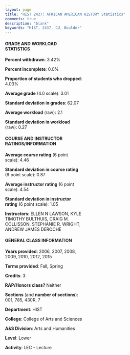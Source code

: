 ```yaml
---
layout: page
title: "HIST 2437: AFRICAN AMERICAN HISTORY Statistics"
comments: true
description: "blank"
keywords: "HIST, 2437, CU, Boulder"
--- 
```

<head>
<script src="https://ajax.googleapis.com/ajax/libs/jquery/2.1.3/jquery.min.js"></script>
<script src="https://dl.dropboxusercontent.com/s/pc42nxpaw1ea4o9/highcharts.js?dl=0"></script>
<!-- <script src="../assets/js/highcharts.js"></script> -->
<style type="text/css">@font-face {
	font-family: "Bebas Neue";
	src: url(https://www.filehosting.org/file/details/544349/BebasNeue%20Regular.otf) format("opentype");
	}
	h1.Bebas { 
		font-family: "Bebas Neue", Verdana, Tahoma;
	}
</style>
</head>
<body>
	<div id="container" style="float: right; width: 45%; height: 88%; margin-left: 2.5%; margin-right: 2.5%;"></div>
	<script language="JavaScript">
		$(document).ready(function() {
		var chart = {type: 'column'};
		var title = {text: 'Grade Distribution'};
		var xAxis = {categories: ['A','B','C','D','F'],crosshair: true};
		var yAxis = {min: 0,title: {text: 'Percentage'}};
		var tooltip = {headerFormat: '<center><b><span style="font-size:20px">{point.key}</span></b></center>',
		               pointFormat: '<td style="padding:0"><b>{point.y:.1f}%</b></td>',
		               footerFormat: '</table>',shared: true,useHTML: true};
		var plotOptions = {column: {pointPadding: 0.0,borderWidth: 0}};  
		var credits = {enabled: false};var series= [{name: 'Percent',data: [25.23,43.54,22.82,4.5,3.9,]}];
		var json = {};
		json.chart = chart;
		json.title = title;
		json.tooltip = tooltip;
		json.xAxis = xAxis;
		json.yAxis = yAxis;  
		json.series = series;
		json.plotOptions = plotOptions;  
		json.credits = credits;
		$('#container').highcharts(json);
	});
	</script>
</body>
			   
#### GRADE AND WORKLOAD STATISTICS

**Percent withdrawn**: 3.42%

**Percent incomplete**: 0.0%

**Proportion of students who dropped**: 4.03%

**Average grade** (4.0 scale): 3.01

**Standard deviation in grades**: 62.07

**Average workload** (raw): 2.1

**Standard deviation in workload** (raw): 0.27

#### COURSE AND INSTRUCTOR RATINGS/INFORMATION

**Average course rating** (6 point scale): 4.46

**Standard deviation in course rating** (6 point scale): 0.87

**Average instructor rating** (6 point scale): 4.54

**Standard deviation in instructor rating** (6 point scale): 1.05

**Instructors**: ELLEN N LAWSON, KYLE TIMOTHY BULTHUIS, CRAIG M. COLLISSON, STEPHANIE R. WRIGHT, ANDREW JAMES DEROCHE

#### GENERAL CLASS INFORMATION

**Years provided**: 2006, 2007, 2008, 2009, 2010, 2012, 2015

**Terms provided**: Fall, Spring

**Credits**: 3

**RAP/Honors class?** Neither

**Sections** (and **number of sections**): 001, 785, 430R, 7

**Department**: HIST

**College**: College of Arts and Sciences

**A&S Division**: Arts and Humanities

**Level**: Lower

**Activity**: LEC - Lecture